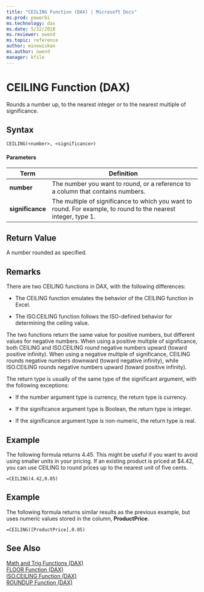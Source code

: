 ```yaml
---
title: "CEILING Function (DAX) | Microsoft Docs"
ms.prod: powerbi 
ms.technology: dax
ms.date: 5/22/2018
ms.reviewer: owend
ms.topic: reference
author: minewiskan
ms.author: owend
manager: kfile
---
```

# CEILING Function (DAX)
Rounds a number up, to the nearest integer or to the nearest multiple of significance.  
  
## Syntax  
  
```dax
CEILING(<number>, <significance>)  
```
  
#### Parameters  
  
|Term|Definition|  
|--------|--------------|  
|**number**|The number you want to round, or a reference to a column that contains numbers.|  
|**significance**|The multiple of significance to which you want to round. For example, to round to the nearest integer, type 1.|  
  
## Return Value  
A number rounded as specified.  
  
## Remarks  
There are two CEILING functions in DAX, with the following differences:  
  
-   The CEILING function emulates the behavior of the CEILING function in Excel.  
  
-   The ISO.CEILING function follows the ISO-defined behavior for determining the ceiling value.  
  
The two functions return the same value for positive numbers, but different values for negative numbers.  When using a positive multiple of significance, both CEILING and ISO.CEILING round negative numbers upward (toward positive infinity).  When using a negative multiple of significance, CEILING rounds negative numbers downward (toward negative infinity), while ISO.CEILING rounds negative numbers upward (toward positive infinity).  
  
The return type is usually of the same type of the significant argument, with the following exceptions:  
  
-   If the number argument type is currency, the return type is currency.  
  
-   If the significance argument type is Boolean, the return type is integer.  
  
-   If the significance argument type is non-numeric, the return type is real.  
  
## Example  
The following formula returns 4.45. This might be useful if you want to avoid using smaller units in your pricing. If an existing product is priced at $4.42, you can use CEILING to round prices up to the nearest unit of five cents.  
  
```dax
=CEILING(4.42,0.05)  
```
  
## Example  
The following formula returns similar results as the previous example, but uses numeric values stored in the column, **ProductPrice**.  
  
```dax
=CEILING([ProductPrice],0.05)  
```
  
## See Also  
[Math and Trig Functions &#40;DAX&#41;](math-and-trig-functions-dax.md)  
[FLOOR Function &#40;DAX&#41;](floor-function-dax.md)  
[ISO.CEILING Function &#40;DAX&#41;](iso-ceiling-function-dax.md)  
[ROUNDUP Function &#40;DAX&#41;](roundup-function-dax.md)  
  
